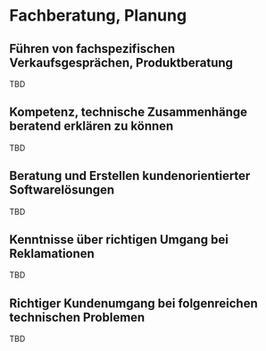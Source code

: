 # Fachberatung, Planung

## Führen von fachspezifischen Verkaufsgesprächen, Produktberatung

TBD

## Kompetenz, technische Zusammenhänge beratend erklären zu können

TBD

## Beratung und Erstellen kundenorientierter Softwarelösungen

TBD

## Kenntnisse über richtigen Umgang bei Reklamationen

TBD

## Richtiger Kundenumgang bei folgenreichen technischen Problemen

TBD
